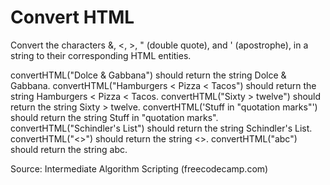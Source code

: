 # Convert HTML

Convert the characters &, <, >, " (double quote), and ' (apostrophe), in a string to their corresponding HTML entities.

convertHTML("Dolce & Gabbana") should return the string Dolce &amp; Gabbana.
convertHTML("Hamburgers < Pizza < Tacos") should return the string Hamburgers &lt; Pizza &lt; Tacos.
convertHTML("Sixty > twelve") should return the string Sixty &gt; twelve.
convertHTML('Stuff in "quotation marks"') should return the string Stuff in &quot;quotation marks&quot;.
convertHTML("Schindler's List") should return the string Schindler&apos;s List.
convertHTML("<>") should return the string &lt;&gt;.
convertHTML("abc") should return the string abc.

Source: Intermediate Algorithm Scripting (freecodecamp.com)